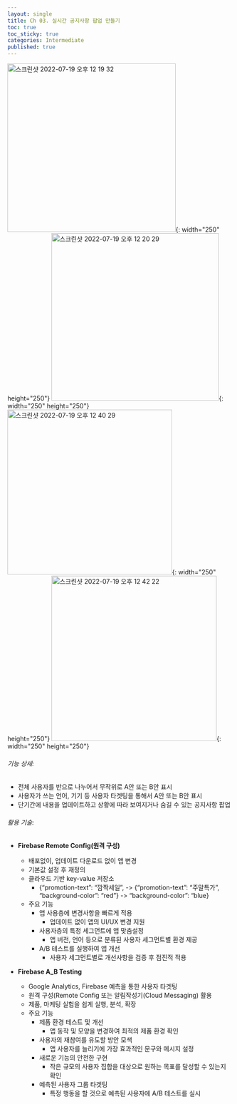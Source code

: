 ```yaml
---
layout: single
title: Ch 03. 실시간 공지사항 팝업 만들기
toc: true
toc_sticky: true
categories: Intermediate
published: true
---
```

<img width="378" alt="스크린샷 2022-07-19 오후 12 19 32" src="https://user-images.githubusercontent.com/63464299/179660041-9aa4de02-b67b-47d4-8f69-30ea78d139f7.png">{: width="250" height="250"}
<img width="376" alt="스크린샷 2022-07-19 오후 12 20 29" src="https://user-images.githubusercontent.com/63464299/179660052-fec29289-c067-4b33-85fe-d750cb8d443d.png">{: width="250" height="250"}
<img width="370" alt="스크린샷 2022-07-19 오후 12 40 29" src="https://user-images.githubusercontent.com/63464299/179660072-69145431-769a-495f-81d2-fe78ba80837a.png">{: width="250" height="250"}
<img width="371" alt="스크린샷 2022-07-19 오후 12 42 22" src="https://user-images.githubusercontent.com/63464299/179660152-7decca2c-b8b3-46f9-b00f-25c36367848d.png">{: width="250" height="250"}



###### 기능 상세:
- 전체 사용자를 반으로 나누어서 무작위로 A안 또는 B안 표시
- 사용자가 쓰는 언어, 기기 등 사용자 타겟팅을 통해서 A안 또는 B안 표시
- 단기간에 내용을 업데이트하고 상황에 따라 보여지거나 숨길 수 있는 공지사항 팝업

###### 활용 기술:
- **Firebase Remote Config(원격 구성)**
    - 배포없이, 업데이트 다운로드 없이 앱 변경
    - 기본값 설정 후 재정의
    - 클라우드 기반 key-value  저장소
        - {“promotion-text”: “깜짝세일”, -> {“promotion-text”: “주말특가”,<br/>
           “background-color”: “red”}  ->  “background-color”: “blue}
    - 주요 기능
        - 앱 사용층에 변경사항을 빠르게 적용
            - 업데이트 없이 앱의 UI/UX 변경 지원
        - 사용자층의 특정 세그먼트에 앱 맞춤설정
            - 앱 버전, 언어 등으로 분류된 사용자 세그먼트별 환경 제공
        - A/B 테스트를 실행하여 앱 개선
            - 사용자 세그먼트별로 개선사항을 검증 후 점진적 적용

- **Firebase A_B Testing**
    - Google Analytics, Firebase 예측을 통한 사용자 타겟팅
    - 원격 구성(Remote Config 또는 알림작성기(Cloud Messaging) 활용
    - 제품, 마케팅 실험을 쉽게 실행, 분석, 확장
    - 주요 기능
        - 제품 환경 테스트 및 개선
            - 앱 동작 및 모양을 변경하여 최적의 제품 환경 확인
        - 사용자의 재참여를 유도할 방안 모색
            - 앱 사용자를 늘리기에 가장 효과적인 문구와 메시지 설정
        - 새로운 기능의 안전한 구현
            - 작은 규모의 사용자 집합을 대상으로 원하는 목표를 달성할 수 있는지 확인
        - 예측된 사용자 그룹 타겟팅
            - 특정 행동을 할 것으로 예측된 사용자에 A/B 테스트를 실시

